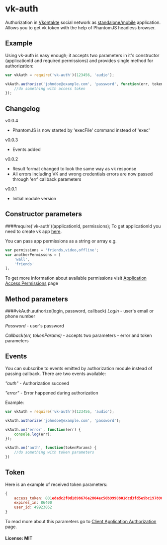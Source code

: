 # vk-auth

Authorization in [Vkontakte](http://vk.com/) social network as [standalone/mobile](http://vk.com/dev/standalone) application. Allows you to get vk token with the help of PhantomJS headless browser.

## Example
Using vk-auth is easy enough; it accepts two parameters in it's constructor (applicationId and required permissions) and provides single method for authorization:

``` js
var vkAuth = require('vk-auth')(123456, 'audio');

vkAuth.authorize('johndoe@example.com', 'password', function(err, tokenParams) {
    //do something with access token
});
```

## Changelog
v0.0.4

* PhantomJS is now started by 'execFile' command instead of 'exec'

v0.0.3

* Events added

v0.0.2

* Result format changed to look the same way as vk response
* All errors including VK and wrong credentials errors are now passed through 'err' callback parameters

v0.0.1

* Initial module version

## Constructor parameters
####require('vk-auth')(applicationId, permissions);
To get applicationId you need to create vk app [here](https://vk.com/editapp?act=create).

You can pass app permissions as a string or array e.g.
```js
var permissions = 'friends,video,offline';
var anotherPermissons = [
    'wall',
    'friends'
];
```
To get more information about available permissions visit [Application Access Permissions](http://vk.com/dev/permissions) page

## Method parameters
####vkAuth.authorize(login, password, callback)
*Login* - user's email or phone number

*Password* - user's password

*Callback(err, tokenParams)* - accepts two parameters - error and token parameters

## Events
You can subscribe to events emitted by authorization module instead of passing callback.
There are two events available:

*"auth"* - Authorization succeed

*"error"* - Error happened during authorization

Example:
```js
var vkAuth = require('vk-auth')(123456, 'audio');

vkAuth.authorize('johndoe@example.com', 'password');

vkAuth.on('error', function(err) {
    console.log(err);
});

vkAuth.on('auth', function(tokenParams) {
    //do something with token parameters
})
```
## Token
Here is an example of received token parameters:
```js
{
    access_token: 801edadc2f0d1898676e2804ec50b9990801dcd3fd5e9bc197898c19b9d796596d79c03278489f3e88
    expires_in: 86400
    user_id: 49923862
}
```
To read more about this parameters go to [Client Application Authorization](http://vk.com/dev/auth_mobile) page.

#### License: MIT
